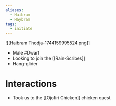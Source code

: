 ```yaml
---
aliases:
  - Haibram
  - Haybram
tags:
  - initiate
---
```

![[Haibram Thodja-1744159995524.png]]
- Male #Dwarf
- Looking to join the [[Rain-Scribes]]
- Hang-glider

# Interactions
- Took us to the [[Ojofiri Chicken]] chicken quest
